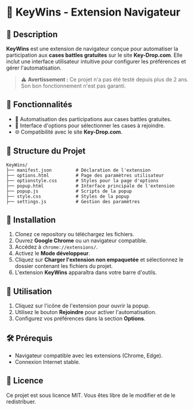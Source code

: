 # 🔑 KeyWins - Extension Navigateur

## 📜 Description

**KeyWins** est une extension de navigateur conçue pour automatiser la participation aux **cases battles gratuites** sur le site **Key-Drop.com**. Elle inclut une interface utilisateur intuitive pour configurer les préférences et gérer l'automatisation.

> ⚠️ **Avertissement :** Ce projet n'a pas été testé depuis plus de 2 ans. Son bon fonctionnement n'est pas garanti.

## 🌟 Fonctionnalités

- 🚀 Automatisation des participations aux cases battles gratuites.
- 🔧 Interface d'options pour sélectionner les cases à rejoindre.
- 🌐 Compatibilité avec le site **Key-Drop.com**.

## 📂 Structure du Projet

```
KeyWins/
├── manifest.json         # Déclaration de l'extension
├── options.html          # Page des paramètres utilisateur
├── optionstyle.css       # Styles pour la page d'options
├── popup.html            # Interface principale de l'extension
├── popup.js              # Scripts de la popup
├── style.css             # Styles de la popup
├── settings.js           # Gestion des paramètres
```

## 🚀 Installation

1. Clonez ce repository ou téléchargez les fichiers.
2. Ouvrez **Google Chrome** ou un navigateur compatible.
3. Accédez à `chrome://extensions/`.
4. Activez le **Mode développeur**.
5. Cliquez sur **Charger l'extension non empaquetée** et sélectionnez le dossier contenant les fichiers du projet.
6. L'extension **KeyWins** apparaîtra dans votre barre d'outils.

## 🔧 Utilisation

1. Cliquez sur l'icône de l'extension pour ouvrir la popup.
2. Utilisez le bouton **Rejoindre** pour activer l'automatisation.
3. Configurez vos préférences dans la section **Options**.

## 🛠️ Prérequis

- Navigateur compatible avec les extensions (Chrome, Edge).
- Connexion Internet stable.

## 📜 Licence

Ce projet est sous licence MIT. Vous êtes libre de le modifier et de le redistribuer.
